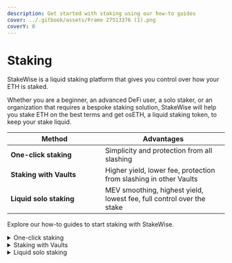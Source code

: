 ```yaml
---
description: Get started with staking using our how-to guides
cover: ../.gitbook/assets/Frame 27513376 (1).png
coverY: 0
---
```


# Staking

StakeWise is a liquid staking platform that gives you control over how your ETH is staked.

Whether you are a beginner, an advanced DeFi user, a solo staker, or an organization that requires a bespoke staking solution, StakeWise will help you stake ETH on the best terms and get osETH, a liquid staking token, to keep your stake liquid.

<table><thead><tr><th width="203">Method</th><th>Advantages</th></tr></thead><tbody><tr><td><strong>One-click staking</strong></td><td>Simplicity and protection from all slashing</td></tr><tr><td><strong>Staking with Vaults</strong></td><td>Higher yield, lower fee, protection from slashing in other Vaults</td></tr><tr><td><strong>Liquid solo staking</strong></td><td>MEV smoothing, highest yield, lowest fee, full control over the stake</td></tr></tbody></table>

Explore our how-to guides to start staking with StakeWise.&#x20;

<details>

<summary>One-click staking</summary>

One-click staking relies on converting ETH for osETH, a liquid staking token of StakeWise. You will accrue ETH staking rewards by holding osETH in a wallet or in a smart contract.&#x20;

osETH can be converted back into ETH at any time to receive the deposit and accumulated rewards.&#x20;

[<mark style="color:blue;">Read more about osETH -></mark>](../protocol-overview-in-depth/oseth.md)

### How to stake ETH with one click (coming soon)

1. Head to the <mark style="color:blue;">Stake</mark> page in the StakeWise dApp and connect your wallet.
2. Enter the amount of ETH you would like to stake. The interface will show the amount of osETH tokens you will receive in return.&#x20;
3. Note that the conversion ratio between osETH and ETH is >1 because osETH continuously accumulates staking rewards.&#x20;
4. Press Deposit and confirm the transaction in your wallet.
5. Once the transaction is confirmed on the blockchain, you will receive osETH in your wallet and begin staking.&#x20;

</details>

<details>

<summary>Staking with Vaults</summary>

Staking with Vaults allows you to pick the specific terms on which your ETH will be staked, including the node operators that will run validators, relays used for MEV, and the staking fee.&#x20;

By staking in a particular Vault, you will earn ETH staking rewards only from that Vault's validators. You can unstake from a Vault at any time to receive the deposit and accumulated rewards.&#x20;

[<mark style="color:blue;">Read more about Vaults -></mark>](../protocol-overview-in-depth/vaults.md)

Your stake in any Vault can be made liquid by minting osETH, a liquid staking token.&#x20;

[<mark style="color:blue;">Read more about osETH -></mark> ](../protocol-overview-in-depth/oseth.md)

### How to stake with Vaults

1. Head to the [<mark style="color:blue;">Vault Marketplace</mark>](https://app.stakewise.io) page in the StakeWise dApp and connect your wallet.
2. Browse through the different Vaults using Performance, APY, and TVL as filters.
3. Once you choose a Vault, press on the Stake button in the Vault interface.
4. Enter the amount of ETH you would like to stake.
5. Press the Stake button and confirm the transaction in your wallet.
6. Once the transaction is confirmed on the blockchain, you will start staking.

### How to make your stake in the Vault liquid

1. Head to the Vault page and connect your wallet.
2. Press the Mint button.
3. Enter the amount of osETH you want to mint or use the slider to choose the proportion of your stake that will be made liquid.&#x20;
4. Note that the maximum value of osETH you can mint is set to 90% of your stake in the Vault. The profitability of your stake in the Vault is not reduced to the proportion you choose and remains fully intact.&#x20;
5. Press the Mint button and confirm the transaction in your wallet.&#x20;
6. Once the transaction is confirmed on the blockchain, you will start liquid staking.

</details>

<details>

<summary>Liquid solo staking</summary>

Liquid solo staking works by creating a Vault with desired parameters (e.g. MEV smoothing) and staking your ETH in it, triggering the launch of solo validators on your node.&#x20;

By staking in your Vault, you will earn ETH staking rewards only from your solo validators. You can unstake from your Vault at any time to receive the deposit and accumulated rewards.

[<mark style="color:blue;">Read more about Solo Vaults -></mark>](../protocol-overview-in-depth/vaults.md#solo-vaults)

Your stake in the Vault can be made liquid by minting osETH, a liquid staking token.&#x20;

[<mark style="color:blue;">Read more about osETH -></mark>](../protocol-overview-in-depth/oseth.md)

### How to liquid solo stake

1. Head to the [<mark style="color:blue;">Operate</mark>](https://app.stakewise.io/operate) page in the StakeWise dApp and connect your wallet.
2. Press on Create Vault button and follow the Vault Creation Wizard until completion.
3. Confirm the deployment of a Vault in your wallet and wait for the transaction to be confirmed to land on your Vault's page.&#x20;
4. Press the Configure button on your Vault's page to set up your validators.
5. Choose your preferred way of running validators.&#x20;
6. Follow the instructions on the screen to generate validator keys and press Continue.
7. Upload the deposit data when prompted.
8. Once the deposit data has been verified, press Save.
9. Proceed with staking the desired amount of ETH into your Vault by pressing the Stake button in the Vault interface.
10. Once your transaction is confirmed, your Vault will launch validators on your node and you will start staking.

### How to make your solo stake in the Vault liquid

1. Head to your Vault page and connect your wallet.
2. Press the Mint button.
3. Enter the amount of osETH you want to mint or use the slider to choose the proportion of your stake that will be made liquid.&#x20;
4. Note that the maximum value of osETH you can mint is set to 90% of your stake in the Vault. The profitability of your stake in the Vault is not reduced to the proportion you choose and remains fully intact.&#x20;
5. Press the Mint button and confirm the transaction in your wallet.&#x20;
6. Once the transaction is confirmed on the blockchain, you will start liquid staking.

</details>
